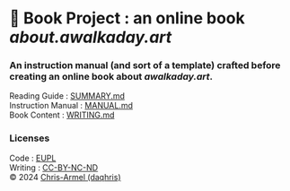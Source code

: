 # 📝 Book Project : an online book *about.awalkaday.art*  
### An instruction manual (and sort of a template) crafted before creating an online book about *awalkaday.art*. 
Reading Guide : [SUMMARY.md](https://github.com/awalkaday/online-book/blob/main/SUMMARY.md)  
Instruction Manual : [MANUAL.md](https://github.com/awalkaday/online-book/blob/main/MANUAL.md)  
Book Content : [WRITING.md](https://github.com/awalkaday/online-book/blob/main/WRITING.md) 

### Licenses  
Code : [EUPL](https://github.com/awalkaday/online-book/blob/main/LICENSE)  
Writing : [CC-BY-NC-ND](https://github.com/awalkaday/online-book/blob/main/CC-BY-NC-ND)  
© 2024 [Chris-Armel (daqhris)](https://etherscan.io/address/0xb5ee030c71e76c3e03b2a8d425dbb9b395037c82) 
